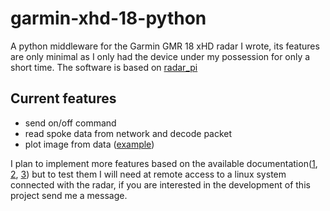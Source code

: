 # garmin-xhd-18-python
A python middleware for the Garmin GMR 18 xHD radar I wrote, its features are only minimal as I only had the device under my possession for only a short time.
The software is based on [radar_pi](https://github.com/opencpn-radar-pi/radar_pi)
 
## Current features
- send on/off command
- read spoke data from network and decode packet
- plot image from data ([example](https://github.com/nonascii/garmin-xhd-18-python/blob/main/plot_result.jpg))

I plan to implement more features based on the available documentation([1](https://github.com/opencpn-radar-pi/radar_pi/blob/master/doc/GarminEthernetData.ods), [2](https://github.com/opencpn-radar-pi/radar_pi/blob/master/example/garminxhd_txon_txoff.pcap.gz), [3](https://github.com/opencpn-radar-pi/radar_pi/blob/master/example/garmin_xhd.pcap.gz)) but to test them I will need at remote access to a linux system connected with the radar, if you are interested in the development of this project send me a message.
